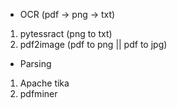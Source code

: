 - OCR (pdf -> png -> txt)
1. pytessract (png to txt)
2. pdf2image (pdf to png || pdf to jpg)

- Parsing
1. Apache tika
2. pdfminer
